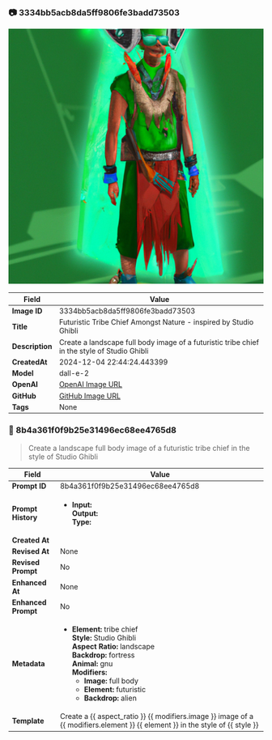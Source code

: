 

### 📷 3334bb5acb8da5ff9806fe3badd73503 


![data.id](./3334bb5acb8da5ff9806fe3badd73503.jpg)


| Field          | Value                                                                                                                     |
|----------------|---------------------------------------------------------------------------------------------------------------------------|
| **Image ID**             | 3334bb5acb8da5ff9806fe3badd73503                                                                                                             |
| **Title**           | Futuristic Tribe Chief Amongst Nature - inspired by Studio Ghibli                                                                                                       |
| **Description**           | Create a landscape full body image of a futuristic tribe chief in the style of Studio Ghibli                                                                                                       |
| **CreatedAt**        | 2024-12-04 22:44:24.443399                                                                                                        |
| **Model**        | dall-e-2                                                                                                        |
| **OpenAI**         | [OpenAI Image URL](https://oaidalleapiprodscus.blob.core.windows.net/private/org-TZj0gKpq3CiXdXNznVOkBYav/user-t5KW5S6yYiCS0u4yDWasqnEP/img-HJDgIALt8Cjur28dvSL5DhNQ.png?st=2024-12-04T21%3A44%3A18Z&se=2024-12-04T23%3A44%3A18Z&sp=r&sv=2024-08-04&sr=b&rscd=inline&rsct=image/png&skoid=d505667d-d6c1-4a0a-bac7-5c84a87759f8&sktid=a48cca56-e6da-484e-a814-9c849652bcb3&skt=2024-12-04T19%3A19%3A46Z&ske=2024-12-05T19%3A19%3A46Z&sks=b&skv=2024-08-04&sig=ceCWt9rnnO%2BM1GlL2zbBO%2BhwKnUlsQruA3lut%2BjhbXM%3D)                                                                                |
| **GitHub**         | [GitHub Image URL](https://raw.githubusercontent.com/Caneta-Silva/studio-ghibli/blob/main/images/3334bb5acb8da5ff9806fe3badd73503/3334bb5acb8da5ff9806fe3badd73503.jpg)                                                                                |
| **Tags**       | None                                                                                                                   |

### 📜 8b4a361f0f9b25e31496ec68ee4765d8

> Create a landscape full body image of a futuristic tribe chief in the style of Studio Ghibli

| Field          | Value                                                                                                                                                                      |
|----------------|----------------------------------------------------------------------------------------------------------------------------------------------------------------------------|
| **Prompt ID**  | 8b4a361f0f9b25e31496ec68ee4765d8                                                                                                                                                            |
| **Prompt History** | <ul><li>**Input:**  <br> **Output:**  <br> **Type:** </li></ul> |
| **Created At** |                                                                                                                                                    |
| **Revised At** | None                                                                                                                                                   |
| **Revised Prompt** | No                                                                                                                                                                      |
| **Enhanced At** | None                                                                                                                                                  |
| **Enhanced Prompt** | No                                                                                                                                                                    |
| **Metadata**   | <ul><li>**Element:** tribe chief <br> **Style:** Studio Ghibli <br> **Aspect Ratio:** landscape <br> **Backdrop:** fortress <br> **Animal:** gnu <br> **Modifiers:**<ul><li>**Image:** full body</li><li>**Element:** futuristic</li><li>**Backdrop:** alien</li></ul></li></ul> |
| **Template**   | Create a {{ aspect_ratio }} {{ modifiers.image }} image of a {{ modifiers.element }} {{ element }} in the style of {{ style }}                                                                                                                                           |



